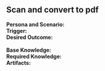 ## Scan and convert to pdf

**Persona and Scenario:** </br>
**Trigger:**</br>
**Desired Outcome:**</br>  
**Base Knowledge:**</br>
**Required Knowledge:**</br> 
**Artifacts:**</br>

